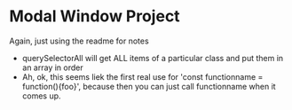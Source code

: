 # Modal Window Project

Again, just using the readme for notes

- querySelectorAll will get ALL items of a particular class and put them in an array in order
- Ah, ok, this seems liek the first real use for 'const functionname = function(){foo}', because then you can just call functionname when it comes up.
